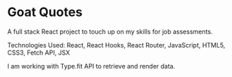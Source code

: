 # Goat Quotes

A full stack React project to touch up on my skills for job assessments.

Technologies Used:
React,
React Hooks,
React Router,
JavaScript,
HTML5,
CSS3,
Fetch API,
JSX


I am working with Type.fit API to retrieve and render data.
